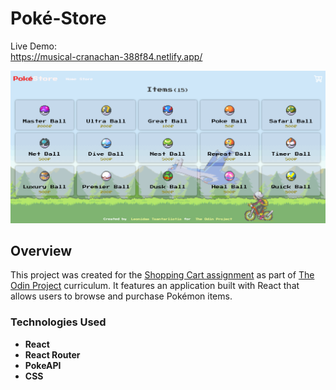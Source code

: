 # Poké-Store

Live Demo:  
https://musical-cranachan-388f84.netlify.app/

![Project Screenshot](./src/Images/poke-store.png)

## Overview

This project was created for the [Shopping Cart assignment](https://www.theodinproject.com/lessons/node-path-react-new-shopping-cart) as part of [The Odin Project](https://www.theodinproject.com/) curriculum. It features an application built with React that allows users to browse and purchase Pokémon items.

### Technologies Used

-   **React**
-   **React Router**
-   **PokeAPI**
-   **CSS**
